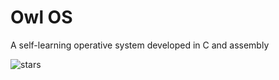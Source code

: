# Owl OS
A self-learning operative system developed in C and assembly

![stars](https://img.shields.io/github/stars/Arnau478/owl-os?color=yellow&logo=github)